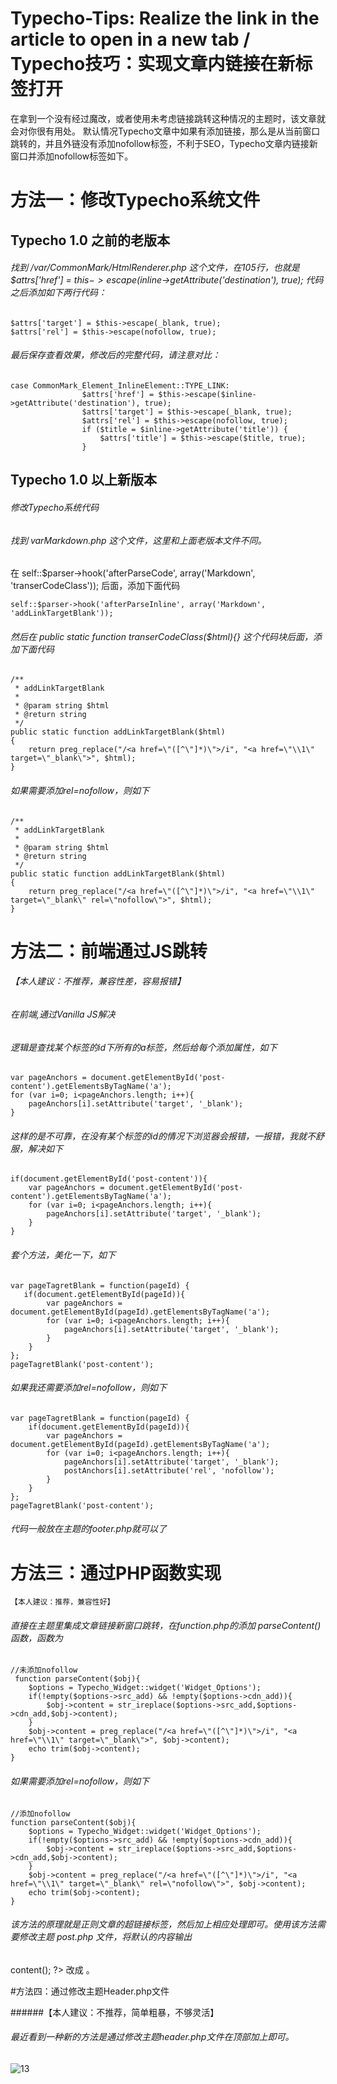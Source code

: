 # Typecho-Tips: Realize the link in the article to open in a new tab / Typecho技巧：实现文章内链接在新标签打开
在拿到一个没有经过魔改，或者使用未考虑链接跳转这种情况的主题时，该文章就会对你很有用处。  默认情况Typecho文章中如果有添加链接，那么是从当前窗口跳转的，并且外链没有添加nofollow标签，不利于SEO，Typecho文章内链接新窗口并添加nofollow标签如下。


# 方法一：修改Typecho系统文件

## Typecho 1.0 之前的老版本

###### 找到 /var/CommonMark/HtmlRenderer.php 这个文件，在105行，也就是 $attrs['href'] = $this->escape($inline->getAttribute('destination'), true); 代码之后添加如下两行代码：


    $attrs['target'] = $this->escape(_blank, true);
    $attrs['rel'] = $this->escape(nofollow, true);

###### 最后保存查看效果，修改后的完整代码，请注意对比：


    case CommonMark_Element_InlineElement::TYPE_LINK:
                    $attrs['href'] = $this->escape($inline->getAttribute('destination'), true);
                    $attrs['target'] = $this->escape(_blank, true);
                    $attrs['rel'] = $this->escape(nofollow, true);
                    if ($title = $inline->getAttribute('title')) {
                        $attrs['title'] = $this->escape($title, true);
                    }
		
## Typecho 1.0 以上新版本

######  修改Typecho系统代码

###### 找到 varMarkdown.php 这个文件，这里和上面老版本文件不同。

在 self::$parser->hook('afterParseCode', array('Markdown', 'transerCodeClass')); 后面，添加下面代码


    self::$parser->hook('afterParseInline', array('Markdown', 'addLinkTargetBlank'));

###### 然后在 public static function transerCodeClass($html){} 这个代码块后面，添加下面代码


    /**
     * addLinkTargetBlank
     * 
     * @param string $html
     * @return string
     */
    public static function addLinkTargetBlank($html)
    {
        return preg_replace("/<a href=\"([^\"]*)\">/i", "<a href=\"\\1\" target=\"_blank\">", $html);
    }

###### 如果需要添加rel=nofollow，则如下


    /**
     * addLinkTargetBlank
     * 
     * @param string $html
     * @return string
     */
    public static function addLinkTargetBlank($html)
    {
        return preg_replace("/<a href=\"([^\"]*)\">/i", "<a href=\"\\1\" target=\"_blank\" rel=\"nofollow\">", $html);
    }

# 方法二：前端通过JS跳转

###### 【本人建议：不推荐，兼容性差，容易报错】


###### 在前端,通过Vanilla JS解决


###### 逻辑是查找某个标签的id下所有的a标签，然后给每个添加属性，如下


    var pageAnchors = document.getElementById('post-content').getElementsByTagName('a');
    for (var i=0; i<pageAnchors.length; i++){
        pageAnchors[i].setAttribute('target', '_blank');
	}
    
###### 这样的是不可靠，在没有某个标签的id的情况下浏览器会报错，一报错，我就不舒服，解决如下
    

    if(document.getElementById('post-content')){
        var pageAnchors = document.getElementById('post-content').getElementsByTagName('a');
        for (var i=0; i<pageAnchors.length; i++){
            pageAnchors[i].setAttribute('target', '_blank');
        }
    }

###### 套个方法，美化一下，如下


    var pageTagretBlank = function(pageId) {
       if(document.getElementById(pageId)){
            var pageAnchors = document.getElementById(pageId).getElementsByTagName('a');
            for (var i=0; i<pageAnchors.length; i++){
                pageAnchors[i].setAttribute('target', '_blank');
            }
        }
    };
    pageTagretBlank('post-content');

###### 如果我还需要添加rel=nofollow，则如下


    var pageTagretBlank = function(pageId) {
        if(document.getElementById(pageId)){
            var pageAnchors = document.getElementById(pageId).getElementsByTagName('a');
            for (var i=0; i<pageAnchors.length; i++){
                pageAnchors[i].setAttribute('target', '_blank');
                postAnchors[i].setAttribute('rel', 'nofollow');
            }
        }
    };
    pageTagretBlank('post-content');

###### 代码一般放在主题的footer.php就可以了

# 方法三：通过PHP函数实现

    【本人建议：推荐，兼容性好】
    
###### 直接在主题里集成文章链接新窗口跳转，在function.php的添加 parseContent() 函数，函数为


    //未添加nofollow
     function parseContent($obj){
        $options = Typecho_Widget::widget('Widget_Options');
        if(!empty($options->src_add) && !empty($options->cdn_add)){
            $obj->content = str_ireplace($options->src_add,$options->cdn_add,$obj->content);
        }
        $obj->content = preg_replace("/<a href=\"([^\"]*)\">/i", "<a href=\"\\1\" target=\"_blank\">", $obj->content);
        echo trim($obj->content);
    }

###### 如果需要添加rel=nofollow，则如下


    //添加nofollow
    function parseContent($obj){
        $options = Typecho_Widget::widget('Widget_Options');
        if(!empty($options->src_add) && !empty($options->cdn_add)){
            $obj->content = str_ireplace($options->src_add,$options->cdn_add,$obj->content);
        }
        $obj->content = preg_replace("/<a href=\"([^\"]*)\">/i", "<a href=\"\\1\" target=\"_blank\" rel=\"nofollow\">", $obj->content);
        echo trim($obj->content);
    }

###### 该方法的原理就是正则文章的超链接标签，然后加上相应处理即可。使用该方法需要修改主题 post.php 文件，将默认的内容输出

<?php $this->content(); ?> 改成 <?php parseContent($this); ?> 。

#方法四：通过修改主题Header.php文件

######【本人建议：不推荐，简单粗暴，不够灵活】
    
###### 最近看到一种新的方法是通过修改主题header.php文件在顶部加上<base target="_blank"/>即可。

![13](https://user-images.githubusercontent.com/43232263/222863599-4dce266d-22e2-4076-89ec-74986f013b04.png)

